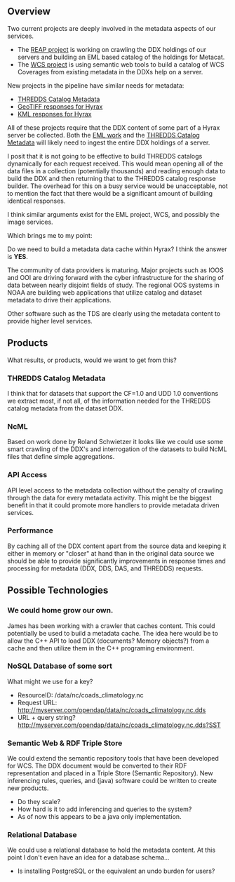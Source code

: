## Overview

Two current projects are deeply involved in the metadata aspects of our
services.

- The [REAP project](REAP_Cataloging_and_Searching "wikilink") is
  working on crawling the DDX holdings of our servers and building an
  EML based catalog of the holdings for Metacat.
- The [WCS project](WCS "wikilink") is using semantic web tools to build
  a catalog of WCS Coverages from existing metadata in the DDXs help on
  a server.

New projects in the pipeline have similar needs for metadata:

- [THREDDS Catalog Metadata](THREDDS_Catalog_Metadata "wikilink")
- [GeoTIFF responses for Hyrax](GeoTIFF_responses_for_Hyrax "wikilink")
- [KML responses for Hyrax](KML_responses_for_Hyrax "wikilink")

All of these projects require that the DDX content of some part of a
Hyrax server be collected. Both the [EML
work](REAP_Cataloging_and_Searching "wikilink") and the [THREDDS Catalog
Metadata](THREDDS_Catalog_Metadata "wikilink") will likely need to
ingest the entire DDX holdings of a server.

I posit that it is not going to be effective to build THREDDS catalogs
dynamically for each request received. This would mean opening all of
the data files in a collection (potentially thousands) and reading
enough data to build the DDX and then returning that to the THREDDS
catalog response builder. The overhead for this on a busy service would
be unacceptable, not to mention the fact that there would be a
significant amount of building identical responses.

I think similar arguments exist for the EML project, WCS, and possibly
the image services.

Which brings me to my point:

Do we need to build a metadata data cache within Hyrax?
I think the answer is **YES**.

The community of data providers is maturing. Major projects such as IOOS
and OOI are driving forward with the cyber infrastructure for the
sharing of data between nearly disjoint fields of study. The regional
OOS systems in NOAA are building web applications that utilize catalog
and dataset metadata to drive their applications.

Other software such as the TDS are clearly using the metadata content to
provide higher level services.

## Products

What results, or products, would we want to get from this?

### THREDDS Catalog Metadata

I think that for datasets that support the CF=1.0 and UDD 1.0
conventions we extract most, if not all, of the information needed for
the THREDDS catalog metadata from the dataset DDX.

### NcML

Based on work done by Roland Schwietzer it looks like we could use some
smart crawling of the DDX's and interrogation of the datasets to build
NcML files that define simple aggregations.

### API Access

API level access to the metadata collection without the penalty of
crawling through the data for every metadata activity. This might be the
biggest benefit in that it could promote more handlers to provide
metadata driven services.

### Performance

By caching all of the DDX content apart from the source data and keeping
it either in memory or "closer" at hand than in the original data source
we should be able to provide significantly improvements in response
times and processing for metadata (DDX, DDS, DAS, and THREDDS) requests.

## Possible Technologies

### We could home grow our own.

James has been working with a crawler that caches content. This could
potentially be used to build a metadata cache. The idea here would be to
allow the C++ API to load DDX (documents? Memory objects?) from a cache
and then utilize them in the C++ programing environment.

### NoSQL Database of some sort

What might we use for a key?

- ResourceID: /data/nc/coads_climatology.nc
- Request URL:
  <http://myserver.com/opendap/data/nc/coads_climatology.nc.dds>
- URL + query string?
  <http://myserver.com/opendap/data/nc/coads_climatology.nc.dds?SST>

### Semantic Web & RDF Triple Store

We could extend the semantic repository tools that have been developed
for WCS. The DDX document would be converted to their RDF representation
and placed in a Triple Store (Semantic Repository). New inferencing
rules, queries, and (java) software could be written to create new
products.

- Do they scale?
- How hard is it to add inferencing and queries to the system?
- As of now this appears to be a java only implementation.

### Relational Database

We could use a relational database to hold the metadata content. At this
point I don't even have an idea for a database schema...

- Is installing PostgreSQL or the equivalent an undo burden for users?